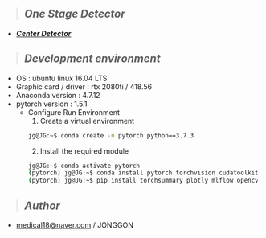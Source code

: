 >## ***One Stage Detector***
* [***Center Detector***](https://github.com/DeepFocuser/PyTorch-Detector/tree/master/CenterNet)

>## ***Development environment***
* OS : ubuntu linux 16.04 LTS
* Graphic card / driver : rtx 2080ti / 418.56
* Anaconda version : 4.7.12
* pytorch version : 1.5.1
    * Configure Run Environment
        1. Create a virtual environment
        ```cmd
        jg@JG:~$ conda create -n pytorch python==3.7.3
        ```
        2. Install the required module 
        ```cmd
        jg@JG:~$ conda activate pytorch 
        (pytorch) jg@JG:~$ conda install pytorch torchvision cudatoolkit=10.1 -c pytorch 
        (pytorch) jg@JG:~$ pip install torchsummary plotly mlflow opencv-python==4.1.1.26 tqdm PyYAML --pre --upgrade
        ```

>## ***Author*** 

* medical18@naver.com / JONGGON
